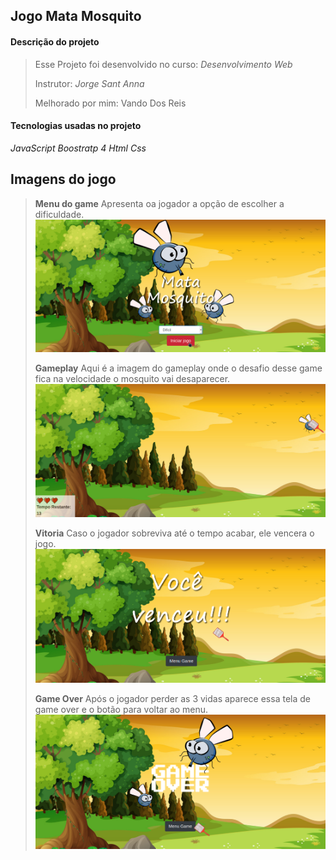 ## Jogo Mata Mosquito

#### Descrição do projeto
> Esse Projeto foi desenvolvido no curso: _Desenvolvimento Web_
>
> Instrutor: _Jorge Sant Anna_
>
> Melhorado por mim: Vando Dos Reis

#### Tecnologias usadas no projeto
_JavaScript_
_Boostratp 4_
_Html_
_Css_

## Imagens do jogo

>__Menu do game__
> Apresenta oa jogador a opção de escolher a dificuldade.
>![Menu](imagensDoJogo/paginaMenu.png)
>
>__Gameplay__
> Aqui é a imagem do gameplay onde o desafio desse game fica na velocidade o mosquito vai desaparecer.
>![gameplay](imagensDoJogo/mataMosquito.png)
>
>__Vitoria__
> Caso o jogador sobreviva até o tempo acabar, ele vencera o jogo.
>![vitoria](imagensDoJogo/vitoria.png)
>
>__Game Over__
> Após o jogador perder as 3 vidas aparece essa tela de game over e o botão para voltar ao menu.
>![Over](imagensDoJogo/gameOver.png)
